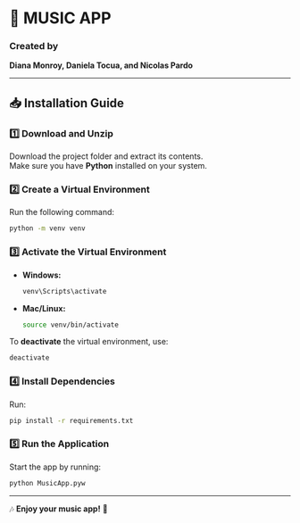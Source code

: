 # 🎵 MUSIC APP  

### Created by  
**Diana Monroy, Daniela Tocua, and Nicolas Pardo**  

---

## 📥 Installation Guide  

### 1️⃣ Download and Unzip  
Download the project folder and extract its contents.  
Make sure you have **Python** installed on your system.  

### 2️⃣ Create a Virtual Environment  
Run the following command:  
```sh
python -m venv venv
```

### 3️⃣ Activate the Virtual Environment  

- **Windows:**  
  ```sh
  venv\Scripts\activate
  ```
- **Mac/Linux:**  
  ```sh
  source venv/bin/activate
  ```

To **deactivate** the virtual environment, use:  
```sh
deactivate
```

### 4️⃣ Install Dependencies  
Run:  
```sh
pip install -r requirements.txt
```

### 5️⃣ Run the Application  
Start the app by running:  
```sh
python MusicApp.pyw
```

---

🎶 **Enjoy your music app!** 🚀  
